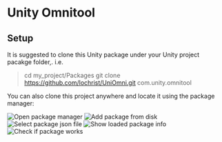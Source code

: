 # Unity Omnitool

## Setup

It is suggested to clone this Unity package under your Unity project pacakge folder,. i.e. 

> cd my_project/Packages
> git clone https://github.com/lochrist/UniOmni.git com.unity.omnitool

You can also clone this project anywhere and locate it using the package manager:

![Open package manager](https://media.githubusercontent.com/media/lochrist/UniOmni/master/Doc~/Images/open_package_manager.png)
![Add package from disk](https://media.githubusercontent.com/media/lochrist/UniOmni/master/Doc~/Images/add_package_from_disk.png)
![Select package json file](https://media.githubusercontent.com/media/lochrist/UniOmni/master/Doc~/Images/select_package_json.png)
![Show loaded package info](https://media.githubusercontent.com/media/lochrist/UniOmni/master/Doc~/Images/package_loaded.png)
![Check if package works](https://media.githubusercontent.com/media/lochrist/UniOmni/master/Doc~/Images/search_anything.png)